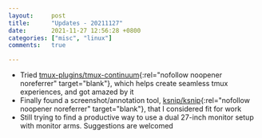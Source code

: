 ```yaml
---
layout:     post
title:      "Updates - 20211127"
date:       2021-11-27 12:56:28 +0800
categories: ["misc", "linux"]
comments:   true

---
```

- Tried [tmux-plugins/tmux-continuum](https://github.com/tmux-plugins/tmux-continuum/){:rel="nofollow noopener noreferrer" target="blank"}, which helps create seamless tmux experiences, and got amazed by it
- Finally found a screenshot/annotation tool, [ksnip/ksnip](https://github.com/ksnip/ksnip){:rel="nofollow noopener noreferrer" target="blank"}, that I considered fit for work
- Still trying to find a productive way to use a dual 27-inch monitor setup with monitor arms. Suggestions are welcomed
